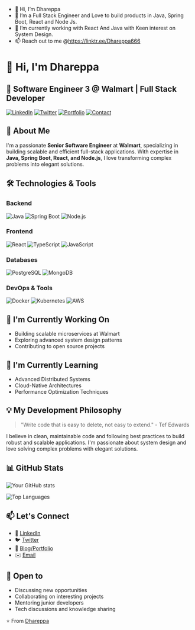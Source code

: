 - 👋 Hi, I’m Dhareppa
- 👀 I’m a Full Stack Engineer and Love to build products in Java, Spring Boot, React and Node Js.
- 🌱 I’m currently working with React And Java with Keen interest on System Design.
- 📫 Reach out to me @https://linktr.ee/Dhareppa666

<!---
Dhareppa666/Dhareppa666 is a ✨ special ✨ repository because its `README.md` (this file) appears on your GitHub profile.
You can click the Preview link to take a look at your changes.
--->

# 👋 Hi, I'm Dhareppa

## 💼 Software Engineer 3 @ Walmart | Full Stack Developer

[![LinkedIn](https://img.shields.io/badge/Connect-LinkedIn-0077B5?style=for-the-badge&logo=linkedin)](https://www.linkedin.com/in/your-linkedin)
[![Twitter](https://img.shields.io/badge/Follow-Twitter-1DA1F2?style=for-the-badge&logo=twitter)](https://twitter.com/your-twitter)
[![Portfolio](https://img.shields.io/badge/Portfolio-Website-4CAF50?style=for-the-badge)](https://your-portfolio.com)
[![Contact](https://img.shields.io/badge/Contact-Email-D14836?style=for-the-badge&logo=gmail)](mailto:your.email@example.com)

## 🚀 About Me

I'm a passionate **Senior Software Engineer** at **Walmart**, specializing in building scalable and efficient full-stack applications. With expertise in **Java, Spring Boot, React, and Node.js**, I love transforming complex problems into elegant solutions.

## 🛠️ Technologies & Tools

### Backend
![Java](https://img.shields.io/badge/Java-ED8B00?style=for-the-badge&logo=openjdk&logoColor=white)
![Spring Boot](https://img.shields.io/badge/Spring_Boot-6DB33F?style=for-the-badge&logo=spring&logoColor=white)
![Node.js](https://img.shields.io/badge/Node.js-43853D?style=for-the-badge&logo=node.js&logoColor=white)

### Frontend
![React](https://img.shields.io/badge/React-20232A?style=for-the-badge&logo=react&logoColor=61DAFB)
![TypeScript](https://img.shields.io/badge/TypeScript-007ACC?style=for-the-badge&logo=typescript&logoColor=white)
![JavaScript](https://img.shields.io/badge/JavaScript-F7DF1E?style=for-the-badge&logo=javascript&logoColor=black)

### Databases
![PostgreSQL](https://img.shields.io/badge/PostgreSQL-316192?style=for-the-badge&logo=postgresql&logoColor=white)
![MongoDB](https://img.shields.io/badge/MongoDB-4EA94B?style=for-the-badge&logo=mongodb&logoColor=white)

### DevOps & Tools
![Docker](https://img.shields.io/badge/Docker-2496ED?style=for-the-badge&logo=docker&logoColor=white)
![Kubernetes](https://img.shields.io/badge/Kubernetes-326CE5?style=for-the-badge&logo=kubernetes&logoColor=white)
![AWS](https://img.shields.io/badge/AWS-FF9900?style=for-the-badge&logo=amazonaws&logoColor=white)

## 🔭 I'm Currently Working On

- Building scalable microservices at Walmart
- Exploring advanced system design patterns
- Contributing to open source projects

## 🌱 I'm Currently Learning

- Advanced Distributed Systems
- Cloud-Native Architectures
- Performance Optimization Techniques

## 💡 My Development Philosophy

> "Write code that is easy to delete, not easy to extend." - Tef Edwards

I believe in clean, maintainable code and following best practices to build robust and scalable applications. I'm passionate about system design and love solving complex problems with elegant solutions.

## 📊 GitHub Stats

![Your GitHub stats](https://github-readme-stats.vercel.app/api?username=Dhareppa666&show_icons=true&theme=radical)

![Top Languages](https://github-readme-stats.vercel.app/api/top-langs/?username=Dhareppa666&layout=compact&theme=radical)

## 📫 Let's Connect

- 💼 [LinkedIn](https://www.linkedin.com/in/your-linkedin)
- 🐦 [Twitter](https://twitter.com/your-twitter)
- 📝 [Blog/Portfolio](https://your-blog-or-portfolio.com)
- ✉️ [Email](mailto:your.email@example.com)

## 🤝 Open to

- Discussing new opportunities
- Collaborating on interesting projects
- Mentoring junior developers
- Tech discussions and knowledge sharing

⭐️ From [Dhareppa](https://github.com/Dhareppa666)
